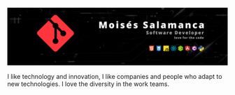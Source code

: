 ![Hey there, I'm Moises. I'm a software developer](https://raw.githubusercontent.com/salamanca2D/salamanca2D/master/bg.png)

I like technology and innovation, I like companies and people who adapt to new technologies.
I love the diversity in the work teams.
